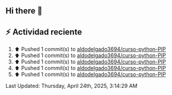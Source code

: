 ## Hi there 👋

## :zap: Actividad reciente
<!--RECENT_ACTIVITY:start-->
1. ⬆️ Pushed 1 commit(s) to [aldodelgado3694/curso-python-PIP](https://github.com/aldodelgado3694/curso-python-PIP)<br>
2. ⬆️ Pushed 1 commit(s) to [aldodelgado3694/curso-python-PIP](https://github.com/aldodelgado3694/curso-python-PIP)<br>
3. ⬆️ Pushed 1 commit(s) to [aldodelgado3694/curso-python-PIP](https://github.com/aldodelgado3694/curso-python-PIP)<br>
4. ⬆️ Pushed 1 commit(s) to [aldodelgado3694/curso-python-PIP](https://github.com/aldodelgado3694/curso-python-PIP)<br>
5. ⬆️ Pushed 1 commit(s) to [aldodelgado3694/curso-python-PIP](https://github.com/aldodelgado3694/curso-python-PIP)<br>
<!--RECENT_ACTIVITY:end-->

<!--RECENT_ACTIVITY:last_update-->
Last Updated: Thursday, April 24th, 2025, 3:14:29 AM
<!--RECENT_ACTIVITY:last_update_end-->

<!--
**aldodelgado3694/aldodelgado3694** is a ✨ _special_ ✨ repository because its `README.md` (this file) appears on your GitHub profile.

Here are some ideas to get you started:

- 🔭 I’m currently working on ...
- 🌱 I’m currently learning ...
- 👯 I’m looking to collaborate on ...
- 🤔 I’m looking for help with ...
- 💬 Ask me about ...
- 📫 How to reach me: ...
- 😄 Pronouns: ...
- ⚡ Fun fact: ...
-->
